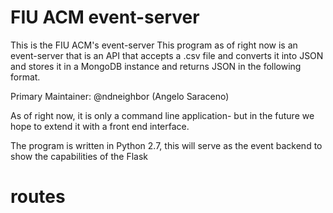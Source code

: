 # FIU ACM event-server

This is the FIU ACM's event-server
This program as of right now is an event-server that is an API that
accepts a .csv file and converts it into JSON and stores it in
a MongoDB instance and returns JSON in the following format.

Primary Maintainer: @ndneighbor (Angelo Saraceno)

As of right now, it is only a command line application- but in the
future we hope to extend it with a front end interface.

The program is written in Python 2.7, this will serve as the event backend
to show the capabilities of the Flask

# routes
